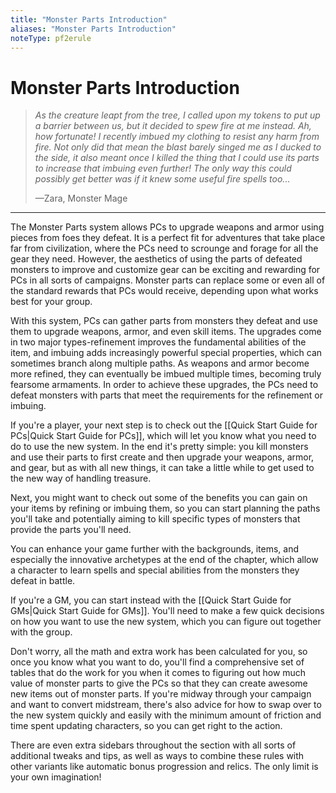 ```yaml
---
title: "Monster Parts Introduction"
aliases: "Monster Parts Introduction"
noteType: pf2erule
---
```


# Monster Parts Introduction
> _As the creature leapt from the tree, I called upon my tokens to put up a barrier between us, but it decided to spew fire at me instead. Ah, how fortunate! I recently imbued my clothing to resist any harm from fire. Not only did that mean the blast barely singed me as I ducked to the side, it also meant once I killed the thing that I could use its parts to increase that imbuing even further! The only way this could possibly get better was if it knew some useful fire spells too..._
> 
> —Zara, Monster Mage

* * *

The Monster Parts system allows PCs to upgrade weapons and armor using pieces from foes they defeat. It is a perfect fit for adventures that take place far from civilization, where the PCs need to scrounge and forage for all the gear they need. However, the aesthetics of using the parts of defeated monsters to improve and customize gear can be exciting and rewarding for PCs in all sorts of campaigns. Monster parts can replace some or even all of the standard rewards that PCs would receive, depending upon what works best for your group.

With this system, PCs can gather parts from monsters they defeat and use them to upgrade weapons, armor, and even skill items. The upgrades come in two major types-refinement improves the fundamental abilities of the item, and imbuing adds increasingly powerful special properties, which can sometimes branch along multiple paths. As weapons and armor become more refined, they can eventually be imbued multiple times, becoming truly fearsome armaments. In order to achieve these upgrades, the PCs need to defeat monsters with parts that meet the requirements for the refinement or imbuing.

If you're a player, your next step is to check out the [[Quick Start Guide for PCs|Quick Start Guide for PCs]], which will let you know what you need to do to use the new system. In the end it's pretty simple: you kill monsters and use their parts to first create and then upgrade your weapons, armor, and gear, but as with all new things, it can take a little while to get used to the new way of handling treasure.

Next, you might want to check out some of the benefits you can gain on your items by refining or imbuing them, so you can start planning the paths you'll take and potentially aiming to kill specific types of monsters that provide the parts you'll need.

You can enhance your game further with the backgrounds, items, and especially the innovative archetypes at the end of the chapter, which allow a character to learn spells and special abilities from the monsters they defeat in battle.

If you're a GM, you can start instead with the [[Quick Start Guide for GMs|Quick Start Guide for GMs]]. You'll need to make a few quick decisions on how you want to use the new system, which you can figure out together with the group.

Don't worry, all the math and extra work has been calculated for you, so once you know what you want to do, you'll find a comprehensive set of tables that do the work for you when it comes to figuring out how much value of monster parts to give the PCs so that they can create awesome new items out of monster parts. If you're midway through your campaign and want to convert midstream, there's also advice for how to swap over to the new system quickly and easily with the minimum amount of friction and time spent updating characters, so you can get right to the action.

There are even extra sidebars throughout the section with all sorts of additional tweaks and tips, as well as ways to combine these rules with other variants like automatic bonus progression and relics. The only limit is your own imagination!